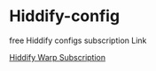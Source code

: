 # Hiddify-config
free Hiddify configs subscription Link




[Hiddify Warp Subscription](https://github.com/Morrigan-Security/Hiddify-config/raw/main/config.json)
